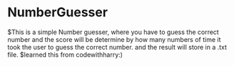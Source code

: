 # NumberGuesser


$This is a simple Number guesser, where you have to guess the correct number and the score will be determine by how many numbers of time it took the user to guess the correct number. and the result will store in a .txt file.
$learned this from codewithharry:)
